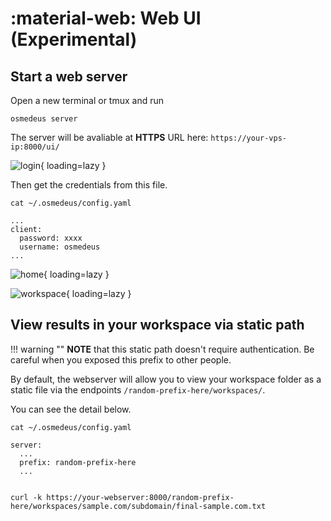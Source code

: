 # :material-web: Web UI (Experimental)

## Start a web server

Open a new terminal or tmux and run

```shell
osmedeus server
```

The server will be avaliable at **HTTPS** URL here: `https://your-vps-ip:8000/ui/`

![login](/static/architecture/ui-login.png){ loading=lazy }



Then get the credentials from this file.

```shell
cat ~/.osmedeus/config.yaml

...
client:
  password: xxxx
  username: osmedeus
...

```
![home](/static/architecture/ui-home.png){ loading=lazy }

![workspace](/static/architecture/ui-workspace.png){ loading=lazy }

## View results in your workspace via static path

!!! warning ""
    **NOTE** that this static path doesn't require authentication. Be careful when you exposed this prefix to other people.

By default, the webserver will allow you to view your workspace folder as a static file via the endpoints `/random-prefix-here/workspaces/`.

You can see the detail below.

```shell
cat ~/.osmedeus/config.yaml

server:
  ...
  prefix: random-prefix-here
  ...


curl -k https://your-webserver:8000/random-prefix-here/workspaces/sample.com/subdomain/final-sample.com.txt
```


